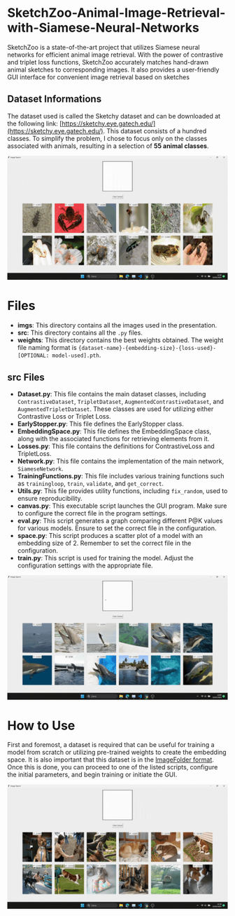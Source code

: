 # SketchZoo-Animal-Image-Retrieval-with-Siamese-Neural-Networks
SketchZoo is a state-of-the-art project that utilizes Siamese neural networks for efficient animal image retrieval. With the power of contrastive and triplet loss functions, SketchZoo accurately matches hand-drawn animal sketches to corresponding images. It also provides a user-friendly GUI interface for convenient image retrieval based on sketches

## Dataset Informations
The dataset used is called the Sketchy dataset and can be downloaded at the following link: [https://sketchy.eye.gatech.edu/](https://sketchy.eye.gatech.edu/). This dataset consists of a hundred classes. To simplify the problem, I chose to focus only on the classes associated with animals, resulting in a selection of **55 animal classes**.

![](/imgs/Lion.gif)

# Files
- **imgs**: This directory contains all the images used in the presentation.
- **src**: This directory contains all the `.py` files.
- **weights**: This directory contains the best weights obtained. The weight file naming format is `{dataset-name}-{embedding-size}-{loss-used}-[OPTIONAL: model-used].pth`.

## src Files
- **Dataset.py**: This file contains the main dataset classes, including `ContrastiveDataset`, `TripletDataset`, `AugmentedContrastiveDataset`, and `AugmentedTripletDataset`. These classes are used for utilizing either Contrastive Loss or Triplet Loss.
- **EarlyStopper.py**: This file defines the EarlyStopper class.
- **EmbeddingSpace.py**: This file defines the EmbeddingSpace class, along with the associated functions for retrieving elements from it.
- **Losses.py**: This file contains the definitions for ContrastiveLoss and TripletLoss.
- **Network.py**: This file contains the implementation of the main network, `SiameseNetwork`.
- **TrainingFunctions.py**: This file includes various training functions such as `trainingloop`, `train`, `validate`, and `get_correct`.
- **Utils.py**: This file provides utility functions, including `fix_random`, used to ensure reproducibility.
- **canvas.py**: This executable script launches the GUI program. Make sure to configure the correct file in the program settings.
- **eval.py**: This script generates a graph comparing different P@K values for various models. Ensure to set the correct file in the configuration.
- **space.py**: This script produces a scatter plot of a model with an embedding size of 2. Remember to set the correct file in the configuration.
- **train.py**: This script is used for training the model. Adjust the configuration settings with the appropriate file.

![](/imgs/Snail.gif)

# How to Use
First and foremost, a dataset is required that can be useful for training a model from scratch or utilizing pre-trained weights to create the embedding space. It is also important that this dataset is in the [ImageFolder format](https://pytorch.org/vision/main/generated/torchvision.datasets.ImageFolder.html). Once this is done, you can proceed to one of the listed scripts, configure the initial parameters, and begin training or initiate the GUI.

![](/imgs/Shark.gif)




